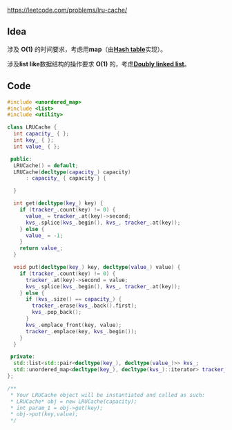 https://leetcode.com/problems/lru-cache/

## Idea
涉及 **O(1)** 的时间要求，考虑用**map**（由[**Hash table**](https://en.wikipedia.org/wiki/Hash_table)实现）。

涉及**list like**数据结构的操作要求 **O(1)** 的，考虑[**Doubly linked list**](https://en.wikipedia.org/wiki/Doubly_linked_list)。

## Code

```cpp
#include <unordered_map>
#include <list>
#include <utility>

class LRUCache {
  int capacity_ { };
  int key_ { };
  int value_ { };

 public:
  LRUCache() = default;
  LRUCache(decltype(capacity_) capacity)
      : capacity_ { capacity } {

  }

  int get(decltype(key_) key) {
    if (tracker_.count(key) != 0) {
      value_ = tracker_.at(key)->second;
      kvs_.splice(kvs_.begin(), kvs_, tracker_.at(key));
    } else {
      value_ = -1;
    }
    return value_;
  }

  void put(decltype(key_) key, decltype(value_) value) {
    if (tracker_.count(key) != 0) {
      tracker_.at(key)->second = value;
      kvs_.splice(kvs_.begin(), kvs_, tracker_.at(key));
    } else {
      if (kvs_.size() == capacity_) {
        tracker_.erase(kvs_.back().first);
        kvs_.pop_back();
      }
      kvs_.emplace_front(key, value);
      tracker_.emplace(key, kvs_.begin());
    }
  }

 private:
  std::list<std::pair<decltype(key_), decltype(value_)>> kvs_;
  std::unordered_map<decltype(key_), decltype(kvs_)::iterator> tracker_;
};

/**
 * Your LRUCache object will be instantiated and called as such:
 * LRUCache* obj = new LRUCache(capacity);
 * int param_1 = obj->get(key);
 * obj->put(key,value);
 */
```